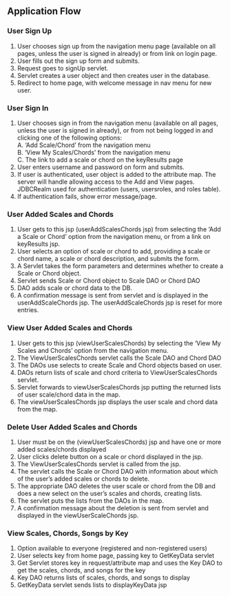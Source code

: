## Application Flow  
### User Sign Up
1. User chooses sign up from the navigation menu page (available on all pages, unless the user is signed in already) or from link on login page.  
2. User fills out the sign up form and submits.  
3. Request goes to signUp servlet.
4. Servlet creates a user object and then creates user in the database.
5. Redirect to home page, with welcome message in nav menu for new user.

### User Sign In
1.	User chooses sign in from the navigation menu (available on all pages, unless the user is signed in already), or from not being logged in and clicking one of the following options:  
      A.	‘Add Scale/Chord’ from the navigation menu  
      B.	‘View My Scales/Chords’ from the navigation menu  
      C.	The link to add a scale or chord on the keyResults page
2.	User enters username and password on form and submits.
3.	If user is authenticated, user object is added to the attribute map.  The server will handle allowing access to the Add and View pages. JDBCRealm used for authentication (users, usersroles, and roles table).
4.	If authentication fails, show error message/page.

### User Added Scales and Chords
1.	User gets to this jsp (userAddScalesChords jsp) from selecting the ‘Add a Scale or Chord’ option from the navigation menu, or from a link on keyResults jsp.
2.	User selects an option of scale or chord to add, providing a scale or chord name, a scale or chord description, and submits the form.
3.	A Servlet takes the form parameters and determines whether to create a Scale or Chord object.
4.	Servlet sends Scale or Chord object to Scale DAO or Chord DAO
5.	DAO adds scale or chord data to the DB.
6.	A confirmation message is sent from servlet and is displayed in the userAddScaleChords jsp.  The userAddScaleChords jsp is reset for more entries.

### View User Added Scales and Chords
1.	User gets to this jsp (viewUserScalesChords) by selecting the ‘View My Scales and Chords’ option from the navigation menu.
2.	The ViewUserScalesChords servlet calls the Scale DAO and Chord DAO
3.	The DAOs use selects to create Scale and Chord objects based on user.
4.	DAOs return lists of scale and chord criteria to ViewUserScalesChords servlet.
5.	Servlet forwards to viewUserScalesChords jsp putting the returned lists of user scale/chord data in the map.
6.	The viewUserScalesChords jsp displays the user scale and chord data from the map.

### Delete User Added Scales and Chords
1.	User must be on the (viewUserScalesChords) jsp and have one or more added scales/chords displayed
2.	User clicks delete button on a scale or chord displayed in the jsp.
3.	The ViewUserScalesChords servlet is called from the jsp.
4.	The servlet calls the Scale or Chord DAO with information about which of the user’s added scales or chords to delete.
5.	The appropriate DAO deletes the user scale or chord from the DB and does a new select on the user’s scales and chords, creating lists.
6.	The servlet puts the lists from the DAOs in the map.
7.	A confirmation message about the deletion is sent from servlet and displayed in the viewUserScaleChords jsp.

### View Scales, Chords, Songs by Key
1.	Option available to everyone (registered and non-registered users)
2.	User selects key from home page, passing key to GetKeyData servlet
3.	Get Servlet stores key in request/attribute map and uses the Key DAO to get the scales, chords, and songs for the key
4.	Key DAO returns lists of scales, chords, and songs to display
5.	GetKeyData servlet sends lists to displayKeyData jsp
